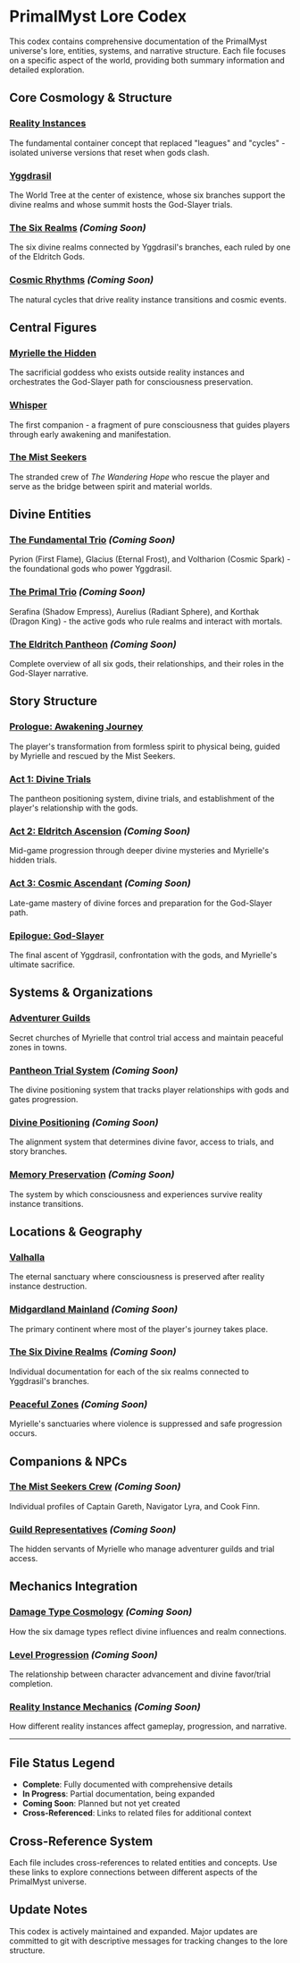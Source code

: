 # PrimalMyst Lore Codex

This codex contains comprehensive documentation of the PrimalMyst universe's lore, entities, systems, and narrative structure. Each file focuses on a specific aspect of the world, providing both summary information and detailed exploration.

## Core Cosmology & Structure

### **[Reality Instances](./reality-instances.md)**
The fundamental container concept that replaced "leagues" and "cycles" - isolated universe versions that reset when gods clash.

### **[Yggdrasil](./yggdrasil.md)**
The World Tree at the center of existence, whose six branches support the divine realms and whose summit hosts the God-Slayer trials.

### **[The Six Realms](./six-realms-cosmology.md)** *(Coming Soon)*
The six divine realms connected by Yggdrasil's branches, each ruled by one of the Eldritch Gods.

### **[Cosmic Rhythms](./cosmic-rhythms.md)** *(Coming Soon)*
The natural cycles that drive reality instance transitions and cosmic events.

## Central Figures

### **[Myrielle the Hidden](./myrielle-the-hidden.md)**
The sacrificial goddess who exists outside reality instances and orchestrates the God-Slayer path for consciousness preservation.

### **[Whisper](./whisper.md)**
The first companion - a fragment of pure consciousness that guides players through early awakening and manifestation.

### **[The Mist Seekers](./mist-seekers.md)**
The stranded crew of *The Wandering Hope* who rescue the player and serve as the bridge between spirit and material worlds.

## Divine Entities

### **[The Fundamental Trio](./fundamental-trio.md)** *(Coming Soon)*
Pyrion (First Flame), Glacius (Eternal Frost), and Voltharion (Cosmic Spark) - the foundational gods who power Yggdrasil.

### **[The Primal Trio](./primal-trio.md)** *(Coming Soon)*
Serafina (Shadow Empress), Aurelius (Radiant Sphere), and Korthak (Dragon King) - the active gods who rule realms and interact with mortals.

### **[The Eldritch Pantheon](./eldritch-pantheon.md)** *(Coming Soon)*
Complete overview of all six gods, their relationships, and their roles in the God-Slayer narrative.

## Story Structure

### **[Prologue: Awakening Journey](./prologue-awakening-journey.md)**
The player's transformation from formless spirit to physical being, guided by Myrielle and rescued by the Mist Seekers.

### **[Act 1: Divine Trials](./act1-divine-trials.md)**
The pantheon positioning system, divine trials, and establishment of the player's relationship with the gods.

### **[Act 2: Eldritch Ascension](./act2-eldritch-ascension.md)** *(Coming Soon)*
Mid-game progression through deeper divine mysteries and Myrielle's hidden trials.

### **[Act 3: Cosmic Ascendant](./act3-cosmic-ascendant.md)** *(Coming Soon)*
Late-game mastery of divine forces and preparation for the God-Slayer path.

### **[Epilogue: God-Slayer](./epilogue-god-slayer.md)**
The final ascent of Yggdrasil, confrontation with the gods, and Myrielle's ultimate sacrifice.

## Systems & Organizations

### **[Adventurer Guilds](./adventurer-guilds.md)**
Secret churches of Myrielle that control trial access and maintain peaceful zones in towns.

### **[Pantheon Trial System](./pantheon-trials.md)** *(Coming Soon)*
The divine positioning system that tracks player relationships with gods and gates progression.

### **[Divine Positioning](./divine-positioning.md)** *(Coming Soon)*
The alignment system that determines divine favor, access to trials, and story branches.

### **[Memory Preservation](./memory-preservation.md)** *(Coming Soon)*
The system by which consciousness and experiences survive reality instance transitions.

## Locations & Geography

### **[Valhalla](./valhalla.md)**
The eternal sanctuary where consciousness is preserved after reality instance destruction.

### **[Midgardland Mainland](./midgardland-mainland.md)** *(Coming Soon)*
The primary continent where most of the player's journey takes place.

### **[The Six Divine Realms](./divine-realms-detailed.md)** *(Coming Soon)*
Individual documentation for each of the six realms connected to Yggdrasil's branches.

### **[Peaceful Zones](./peaceful-zones.md)** *(Coming Soon)*
Myrielle's sanctuaries where violence is suppressed and safe progression occurs.

## Companions & NPCs

### **[The Mist Seekers Crew](./mist-seekers-crew.md)** *(Coming Soon)*
Individual profiles of Captain Gareth, Navigator Lyra, and Cook Finn.

### **[Guild Representatives](./guild-representatives.md)** *(Coming Soon)*
The hidden servants of Myrielle who manage adventurer guilds and trial access.

## Mechanics Integration

### **[Damage Type Cosmology](./damage-types-divine.md)** *(Coming Soon)*
How the six damage types reflect divine influences and realm connections.

### **[Level Progression](./level-progression-divine.md)** *(Coming Soon)*
The relationship between character advancement and divine favor/trial completion.

### **[Reality Instance Mechanics](./reality-instance-mechanics.md)** *(Coming Soon)*
How different reality instances affect gameplay, progression, and narrative.

---

## File Status Legend
- **Complete**: Fully documented with comprehensive details
- **In Progress**: Partial documentation, being expanded
- **Coming Soon**: Planned but not yet created
- **Cross-Referenced**: Links to related files for additional context

## Cross-Reference System
Each file includes cross-references to related entities and concepts. Use these links to explore connections between different aspects of the PrimalMyst universe.

## Update Notes
This codex is actively maintained and expanded. Major updates are committed to git with descriptive messages for tracking changes to the lore structure.
